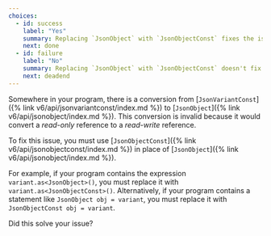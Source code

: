 ```yaml
---
choices:
  - id: success
    label: "Yes"
    summary: Replacing `JsonObject` with `JsonObjectConst` fixes the issue
    next: done
  - id: failure
    label: "No"
    summary: Replacing `JsonObject` with `JsonObjectConst` doesn't fix the issue
    next: deadend
---
```


Somewhere in your program, there is a conversion from [`JsonVariantConst`]({% link v6/api/jsonvariantconst/index.md %}) to [`JsonObject`]({% link v6/api/jsonobject/index.md %}). This conversion is invalid because it would convert a *read-only* reference to a *read-write* reference.

To fix this issue, you must use [`JsonObjectConst`]({% link v6/api/jsonobjectconst/index.md %}) in place of [`JsonObject`]({% link v6/api/jsonobject/index.md %}).

For example, if your program contains the expression `variant.as<JsonObject>()`, you must replace it with `variant.as<JsonObjectConst>()`. Alternatively, if your program contains a statement like `JsonObject obj = variant`, you must replace it with `JsonObjectConst obj = variant`.

Did this solve your issue?